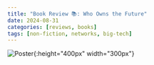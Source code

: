 ```yaml
---
title: "Book Review 📚: Who Owns the Future"
date: 2024-08-31
categories: [reviews, books]
tags: [non-fiction, networks, big-tech]
---
```


<img src="https://upload.wikimedia.org/wikipedia/en/a/ad/Who_Owns_the_Future%3F.jpg" alt="Poster">{:height="400px" width="300px"}

<!-- Put image of the book here man !-->
